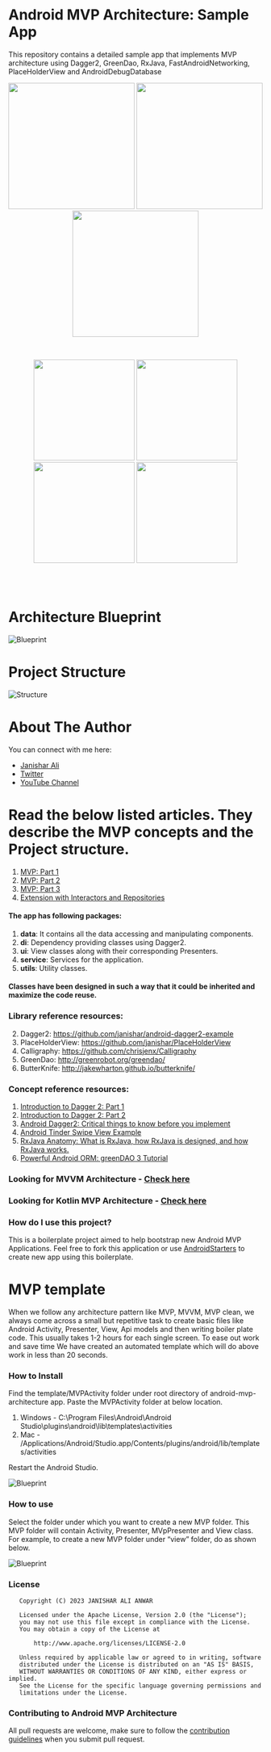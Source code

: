 # Android MVP Architecture: Sample App

This repository contains a detailed sample app that implements MVP architecture using Dagger2, GreenDao, RxJava, FastAndroidNetworking, PlaceHolderView and AndroidDebugDatabase
<p align="center">
  <img src="https://janishar.github.io/images/mvp-app-pics/mvp-login.png" width="250">
  <img src="https://janishar.github.io/images/mvp-app-pics/main-view.png" width="250">
  <img src="https://janishar.github.io/gifs/mvp-app.gif" width="250">
</p>
<br>
<p align="center">
  <img src="https://janishar.github.io/images/mvp-app-pics/mvp-drawer.png" width="200">
  <img src="https://janishar.github.io/images/mvp-app-pics/mvp-rating.png" width="200">
  <img src="https://janishar.github.io/images/mvp-app-pics/mvp-feed.png" width="200">
  <img src="https://janishar.github.io/images/mvp-app-pics/mvp-empty-state.png" width="200">
</p>
<br>
<br>

# Architecture Blueprint
![Blueprint](https://janishar.github.io/images/mvp-app-pics/mvp-arch.png)
<br>

# Project Structure
![Structure](https://janishar.github.io/images/mvp-app-pics/mvp-project-structure-diagram.png)
<br>

# About The Author
You can connect with me here:
* [Janishar Ali](https://janisharali.com)
* [Twitter](https://twitter.com/janisharali)
* [YouTube Channel](https://www.youtube.com/@unusualcode)

# Read the below listed articles. They describe the MVP concepts and the Project structure.
1. [MVP: Part 1](https://janisharali.com/blog/essential-guide-for-designing-your-android-app-architecture-mvp-part-1-74efaf1cda40#.lkml1yggq)
2. [MVP: Part 2](https://janisharali.com/blog/essential-guide-for-designing-your-android-app-architecture-mvp-part-2-b2ac6f3f9637#.dge0wl8rl)
3. [MVP: Part 3](https://janisharali.com/blog/essential-guide-for-designing-your-android-app-architecture-mvp-part-3-dialog-viewpager-and-7bdfab86aabb)
4. [Extension with Interactors and Repositories](https://janisharali.com/blog/android-mvp-architecture-extension-with-interactors-and-repositories-bd4b51972339)

#### The app has following packages:
1. **data**: It contains all the data accessing and manipulating components.
2. **di**: Dependency providing classes using Dagger2.
3. **ui**: View classes along with their corresponding Presenters.
4. **service**: Services for the application.
5. **utils**: Utility classes.

#### Classes have been designed in such a way that it could be inherited and maximize the code reuse.

### Library reference resources:
2. Dagger2: https://github.com/janishar/android-dagger2-example
4. PlaceHolderView: https://github.com/janishar/PlaceHolderView
6. Calligraphy: https://github.com/chrisjenx/Calligraphy
7. GreenDao: http://greenrobot.org/greendao/
8. ButterKnife: http://jakewharton.github.io/butterknife/

### Concept reference resources:
1. [Introduction to Dagger 2: Part 1](https://janisharali.com/blog/introduction-to-dagger-2-using-dependency-injection-in-android-part-1-223289c2a01b#.ki6nt86l6)
2. [Introduction to Dagger 2: Part 2](https://janisharali.com/blog/introduction-to-dagger-2-using-dependency-injection-in-android-part-2-b55857911bcd#.mkpzyk8sa)
3. [Android Dagger2: Critical things to know before you implement](https://janisharali.com/blog/android-dagger2-critical-things-to-know-before-you-implement-275663aecc3e#.bskiz1879)
4. [Android Tinder Swipe View Example](https://janisharali.com/blog/android-tinder-swipe-view-example-3eca9b0d4794#.u7i7jbbvy)
5. [RxJava Anatomy: What is RxJava, how RxJava is designed, and how RxJava works.](https://janisharali.com/blog/rxjava-anatomy-what-is-rxjava-how-rxjava-is-designed-and-how-rxjava-works-d357b3aca586)
6. [Powerful Android ORM: greenDAO 3 Tutorial](https://blog.mindorks.com/powerful-android-orm-greendao-3-tutorial)

### Looking for MVVM Architecture - [Check here](https://github.com/janishar/android-mvvm-architecture)

### Looking for Kotlin MVP Architecture - [Check here](https://github.com/janishar/android-kotlin-mvp-architecture)

### How do I use this project?
This is a boilerplate project aimed to help bootstrap new Android MVP Applications. Feel free to fork this application or use [AndroidStarters](http://androidstarters.com/) to create new app using this boilerplate.

# MVP template

When we follow any architecture pattern like MVP, MVVM, MVP clean, we always come across a small but repetitive task to create basic files like Android Activity, Presenter, View, Api models and then writing boiler plate code. This usually takes 1-2 hours for each single screen. To ease out work and save time We have created an automated template which will do above work in less than 20 seconds.

### How to Install

Find the template/MVPActivity folder under root directory of android-mvp-architecture app. Paste the MVPActivity folder at below location.
1. Windows - C:\Program Files\Android\Android Studio\plugins\android\lib\templates\activities
2. Mac - /Applications/Android/Studio.app/Contents/plugins/android/lib/templates/activities

Restart the Android Studio.

![Blueprint](https://github.com/sachinrana135/android-mvp-architecture/blob/feature/mvp_template/template/how_to_install.gif)
<br>

### How to use

Select the folder under which you want to create a new MVP folder. This MVP folder will contain Activity, Presenter, MVpPresenter and View class. For example, to create a new MVP folder under “view” folder, do as shown below.

![Blueprint](https://github.com/sachinrana135/android-mvp-architecture/blob/feature/mvp_template/template/How_to_use_template.gif)
<br>



### License
```
   Copyright (C) 2023 JANISHAR ALI ANWAR

   Licensed under the Apache License, Version 2.0 (the "License");
   you may not use this file except in compliance with the License.
   You may obtain a copy of the License at

       http://www.apache.org/licenses/LICENSE-2.0

   Unless required by applicable law or agreed to in writing, software
   distributed under the License is distributed on an "AS IS" BASIS,
   WITHOUT WARRANTIES OR CONDITIONS OF ANY KIND, either express or implied.
   See the License for the specific language governing permissions and
   limitations under the License.
```

### Contributing to Android MVP Architecture
All pull requests are welcome, make sure to follow the [contribution guidelines](CONTRIBUTING.md)
when you submit pull request.
